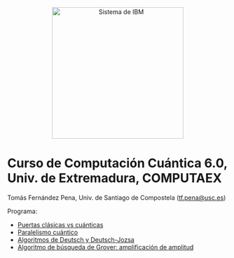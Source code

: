 <center><img src="/images/qcomp.png?raw=true" alt="Sistema de IBM" width="300"  /></center>


# Curso de Computación Cuántica 6.0, Univ. de Extremadura, COMPUTAEX

Tomás Fernández Pena, Univ. de Santiago de Compostela (tf.pena@usc.es)

Programa:
- [Puertas clásicas vs cuánticas](https://github.com/tarabelo/2025-Curso-UEX/blob/main/Puertas%20cl%C3%A1sicas%20vs%20cu%C3%A1nticas.ipynb)
- [Paralelismo cuántico](https://colab.research.google.com/github/tarabelo/2025-Curso-UEX/blob/main/Paralelismo%20cu%C3%A1ntico.ipynb)
- [Algoritmos de Deutsch y Deutsch-Jozsa]()
- [Algoritmo de búsqueda de Grover: amplificación de amplitud]()
